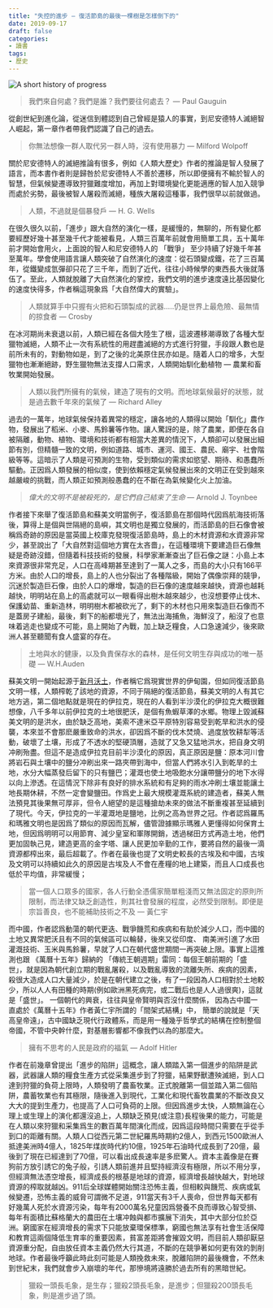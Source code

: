 ```yaml
---
title: "失控的進步 — 復活節島的最後一棵樹是怎樣倒下的"
date: 2019-09-17
draft: false
categories:
- 讀書
tags:
- 歷史
---
```

![A short history of progress](/zh/read/a-short-history-of-progress.png)

> 我們來自何處？我們是誰？我們要往何處去？ — Paul Gauguin

從創世紀到進化論，從迷信到體認到自己曾經是猿人的事實，到尼安德特人滅絕智人崛起，第一章作者帶我們認識了自己的過去。

>  你無法想像一群人取代另一群人時，沒有使用暴力 — Milford Wolpoff

關於尼安德特人的滅絕推論有很多，例如《人類大歷史》作者的推論是智人發展了語言，而本書作者則是歸咎於尼安德特人不善於遷移，所以即便擁有不輸於智人的智慧，但氣候變遷導致狩獵難度增加，再加上對環境變化更能適應的智人加入競爭而處於劣勢，最後被智人屠殺而滅絕，種族大屠殺這種事，我們很早以前就做過。

> 人類，不過就是個暴發戶 — H. G. Wells

在很久很久以前，「進步」跟大自然的演化一樣，是緩慢的，無聊的，所有變化都要經歷好幾十甚至幾千代才能被看見，人類三百萬年前就會用簡單工具，五十萬年前才開始會用火，上面說的智人和尼安德特人的 「戰爭」 至少持續了好幾千年甚至萬年。學會使用語言讓人類突破了自然演化的速度：從石頭變成鐵，花了三百萬年，從鐵變成氫彈卻只花了三千年，而到了近代，往往小時候學的東西長大後就落伍了。至此，人類就脫離了大自然演化的掌控，我們文明的進步速度遠比基因變化的速度快得多，作者稱這現象爲「大自然偉大的實驗」。

> 人類就算手中只握有火把和石頭製成的武器…..仍是世界上最危險、最無情的掠食者 — Crosby

在冰河期尚未衰退以前，人類已經在各個大陸生了根，這波遷移潮導致了各種大型獵物滅絕，人類不止一次有系統性的用趕盡滅絕的方式進行狩獵，手段跟人數也是前所未有的，對動物如是，到了之後的北美原住民亦如是。隨着人口的增多，大型獵物也漸漸絕跡，野生獵物無法支撐人口需求，人類開始馴化動植物 — 農業和畜牧業開始發展。

> 人類以我們所擁有的氣候，建造了現有的文明。而地球氣候最好的狀態，就是過去數千年來的氣候了 — Richard Alley

過去的一萬年，地球氣候保持着異常的穩定，讓各地的人類得以開始「馴化」農作物，發展出了稻米、小麥、馬鈴薯等作物。讓人驚訝的是，除了農業，即便在各自被隔離，動物、植物、環境和技術都有相當大差異的情況下，人類卻可以發展出細節有別，但精髓一致的文明，例如道路、城市、運河、國王、農民、廟宇、社會階級等等。這暗示了人類是可預測的生物，受到類似的需求如慾望、期待、和愚蠢所驅動。正因爲人類發展的相似度，使到依賴穩定氣候發展出來的文明正在受到越來越嚴峻的挑戰，而人類正如預測般愚蠢的在不斷在為氣候變化火上加油。

> *偉大的文明不是被殺死的，是它們自己結束了生命* — Arnold J. Toynbee

作者接下來舉了復活節島和蘇美文明當例子，復活節島在那個時代因爲航海技術落後，算得上是個與世隔絕的島嶼，其文明也是獨立發展的，而活節島的巨石像會被稱爲奇跡的原因是當英國上校庫克發現復活節島時，島上的木材資源和水資源非常少，甚至說出了「大自然對這個地方實在太吝嗇」，在這種環境下要建造巨石像無疑是奇跡沒錯，但隨着科技技術的發展，科學家漸漸查出了巨石像之謎：小島上本來資源很非常充足，人口在高峰期甚至達到了一萬人之多，而島的大小只有166平方米。由於人口的增長，島上的人也分裂出了各種階級，開始了偶像崇拜的競爭，沉迷於製造巨石像，由於人口的爆增，製造的巨石像的速度越來越快，資源也越耗越快，明明站在島上的高處就可以一眼看得出樹木越來越少，也沒想要停止伐木、保護幼苗、重新造林，明明樹木都被砍光了，剩下的木材也只用來製造巨石像而不是蓋房子建船，最後，剩下的船都壞光了，無法出海捕魚，海鮮沒了，船沒了也意味着逃走也變成不可能，島上開始了內戰，加上缺乏糧食，人口急速減少，後來歐洲人甚至聽聞有食人盛宴的存在。

> 土地與水的健康，以及負責保存水的森林，是任何文明生存與成功的唯一基礎 — W.H.Auden

蘇美文明一開始起源于[新月沃土](https://zh.wikipedia.org/wiki/%E6%96%B0%E6%9C%88%E6%B2%83%E5%9C%9F)，作者稱它爲現實世界的伊甸園，但如同復活節島文明一樣，人類榨乾了該地的資源，不同于隔絕的復活節島，蘇美文明的人有其它地方逃，第二個地點就是現在的伊拉克，現在的人看到半沙漠化的伊拉克大概很難想像，八千多年以前伊拉克的土地很肥沃，是個有魚蝦草澤的水鄉。物理上毀滅蘇美文明的是洪水，由於缺乏高地，美索不達米亞平原特別容易受到乾旱和洪水的侵襲，本來並不會那麽嚴重致命的洪水，卻因爲不斷的伐木焚燒、過度放牧耕犁等活動，破壞了土壤，形成了不透水的堅硬頂層，造就了又急又猛地洪水，把自身文明冲刷殆盡。但這不是造成伊拉克目前半沙漠化的原因，真正原因是鹽：原本河川會將岩石與土壤中的鹽分冲刷出來一路夾帶到海中，但當人們將水引入到乾旱的土地，水分大幅蒸發后留下的只有鹽巴；灌溉也使土地吸飽水分讓帶鹽分的地下水得以向上滲透。在這情況下除非有良好的排水系統和有足夠的雨水冲刷土壤並能讓土地長期休耕，不然一定會變鹽田。作爲史上最大規模灌溉系統的建造者，蘇美人無法預見其後果無可厚非，但令人絕望的是這種搶劫未來的做法不斷重複甚至延續到了現代。今天，伊拉克的一半灌溉地是鹽地，比例之高為世界之冠。作者認爲羅馬和瑪雅文明也是因爲了類似的原因而瓦解，儘管證據顯示瑪雅人更懂得如何保育土地，但因爲明明可以用節育、減少皇室和軍隊開銷，透過梯田方式再造土地，他們更加固執己見，建造更高的金字塔、讓人民更加辛勤的工作，要將自然的最後一滴資源都榨出來，最后超載了。作者在最後也提了文明史較長的古埃及和中國，古埃及文明可以持續如此久的原因是古埃及人不會在產糧的地上建築，而且人口成長也低於平均值，非常緩慢；

> 當一個人口眾多的國家，各人行動全憑儒家簡單粗淺而又無法固定的原則所限制，而法律又缺乏創造性，則其社會發展的程度，必然受到限制。即便是宗旨善良，也不能補助技術之不及 — 黃仁宇

而中國，作者認爲動蕩的朝代更迭、戰爭饑荒和疾病和有助於減少人口，而中國的土地又異常肥沃且有不同的氣候區可以輪替，後來又從印度、 南美洲引進了水田灌溉技術、玉米與馬鈴薯，早就了人口在朝代盛世期間一再突破上限。事實上這推測也跟 《萬曆十五年》歸納的 「傳統王朝週期」雷同：每個王朝前期的「盛世」，就是因為朝代創立期的戰亂屠殺，以及戰亂導致的流離失所、疾病的因素，殺很大造成人口大量減少，於是在朝代建立之後，有了一段因為人口相對於土地較少，所以人人有田種的時期(例如歐洲黑死病完，或二戰后也是人人過很爽)，這就是「盛世」。 一個朝代的興衰，往往與皇帝賢明與否沒什麼關係， 因為古中國一直處於《萬曆十五年》作者黃仁宇所謂的「間架式結構」中， 簡單的說就是「天高皇帝遠」，古中國缺乏現代行政體系，而是用一種幾乎哲學式的結構在控制整個帝國，不管中央幹什麼，對基層影響都不像我們以為的那麼大。

> 擁有不思考的人民是政府的福氣 — Adolf Hitler

作者在前幾章曾提出「進步的陷阱」這概念，讓人類踏入第一個進步的陷阱是武器，武器讓人類的糧食生產方式從采集進步到了狩獵，結果野獸遭殃滅絕，到人口達到狩獵的負荷上限時，人類發明了農畜牧業。正式脫離第一個並踏入第二個陷阱，農蓄牧業也有其極限，隨後進入到現代，工業化和現代畜牧農業的不斷改良又大大的提到生產力，也提高了人口可負荷的上限。但因爲進步太快，人類無論在心理上或生理上的演化都還沒追上，人類缺乏預見(或注意)長程後果的能力，可能是在人類以來狩獵和采集爲生的數百萬年間演化而成，因爲這段時間只需要在乎從手到口的距離有關。人類人口從西元第二世紀羅馬時期約2億人，到西元1500歐洲人抵達美洲時4億人，1825年煤炭時代約10億，1925年石油時代成長到了20億，最後到了現在已經達到了70億，可以看出成長速率是多麽驚人。資本主義像是在賽狗前方放引誘它的兔子般，引誘人類前進并且堅持經濟沒有極限，所以不用分享，但經濟無法憑空增長，經濟成長的根基是地球的資源，經濟增長越快越大，對地球資源的榨取就越凶。911后全球媒體開始關注恐怖主義，但相較與饑荒、疾病或氣候變遷，恐怖主義的威脅可謂微不足道，911當天有3千人喪命，但世界每天都有好幾萬人死於水資源污染，每年有2000萬名兒童因爲營養不良而導致心智受損、每年有面積比蘇格蘭大的農田在土壤冲蝕與都市擴展下消失，其中大部分位於亞洲。窮國家在經濟增長的需求下只能放棄環保標準，窮國也無法享有社會生活保障和教育這兩個降低生育率的重要因素，貧富差距將會摧毀文明，而目前人類卻厭惡資源重分配，自由放任資本主義仍然大行其道，不斷的在競爭著如何更有效的剝削地球。作者最後呼籲此時此刻可能是人類挽救未來，脫離陷阱的最後機會，不然未到世紀末，我們就會步入崩壞的年代，那慘境將遠勝於過去所有的黑暗世紀。

> 獵殺一頭長毛象，是生存；獵殺2頭長毛象，是進步；但獵殺200頭長毛象，則是進步過了頭。
